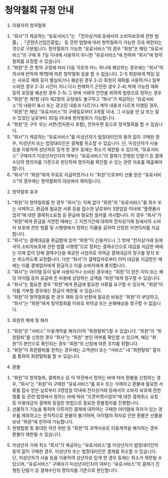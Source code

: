 # 청약철회 규정 안내

1. 이용자의 청약철회
 1) “회사”가 제공하는 “유료서비스”는 「전자상거래 등에서의 소비자보호에 관한 법률」,「콘텐츠산업진흥법」 등 관련 법령에 따라 청약철회가 가능한 것과 제한되는 것으로 구분됩니다. 청약철회가 가능한 “유료서비스”의 경우 “회원”은 해당 “유료서비스”의 구매 후 7일 이내에 사용하지 아니한 “유료서비스”에 한하여 “회사”에 청약철회를 요청할 수 있습니다. 
 2) “회원”은 전 항의 규정에 따라 다음 각호의 어느 하나에 해당하는 경우에는 “회사”의 의사에 반하여 제1항에 따른 청약철회 등을 할 수 없습니다. 
  2-1) 회원에게 책임 있는 사유로 재화 등이 멸실되거나 훼손된 경우
  2-2) 회원이 재화를 사용하거나 일부 소비한 경우
  2-3) 시간이 지나 다시 판매하기 곤란한 경우
  2-4) 복제 가능한 재화 등의 포장을 훼손한 경우
  2-5) 그 밖에 거래의 안전을 위하여 법령으로 정하는 경우 
 3) “회원”은 제1항 내지 제2항의 규정에도 불구하고 “회사”가 제공하는 “유료서비스”의 내용이 표시 또는 광고된 내용과 다르거나 계약 내용과 다르게 이행된 경우, “회원”은 해당 “유료서비스”의 구매일로부터 3개월 이내, 그 사실을 안 날 또는 알 수 있었던 날로부터 30일 이내에 청약철회가 가능합니다.
 4) “회원”은 구두 또는 서면(전자문서 포함), 전자우편 등으로 청약철회를 할 수 있습니다.
 5) “회사”가 제공하는 “유료서비스”를 미성년자가 법정대리인의 동의 없이 구매한 경우, 미성년자 또는 법정대리인은 결제를 취소할 수 있습니다. 단, 미성년자가 사술 등을 이용하여 성년자로 믿게 한 경우 등에는 취소가 제한될 수 있으며, “유료서비스” 구매자가 미성년자인지의 여부는 “유료서비스”의 결제가 진행된 단말기 등 결제수단의 명의자를 기준으로 판단하며 명의자를 확인할 수 있는 관련 자료를 제출해야 합니다.
 6) “회사”가 “회원”에게 무료로 지급하였거나 타 “회원”으로부터 선물 받은 “유료서비스”의 경우에는 청약철회의 대상에서 제외됩니다. 
 
2. 청약철회 효과
 1) “회원”이 청약철회를 한 경우 “회사”는 지체 없이 “회원”의 "유료서비스”를 회수 또는 삭제하고, 환급에 필요한 서류 등을 접수한 날로부터 3영업일 이내에 “플랫폼사업자”에 대한 결제취소요청 등 환급에 필요한 절차를 개시합니다. 이 경우 “회사”가 “회원”에게 환급을 지연한 때에는 그 지연기간에 대하여 전자상거래 등에서의 소비자 보호에 관한 법률 및 시행령에서 정하는 이율을 곱하여 산정한 지연이자를 지급합니다. 
 2) “회사”는 결제대금을 환급함에 있어 “회원”이 신용카드나 그 밖에 “전자상거래 등에서의 소비자보호에 관한 법률 시행령”으로 정하는 결제수단으로 대금을 지급한 때에는 지체 없이 당해 결제수단을 제공한 사업자로 하여금 결제대금의 청구를 정지 또는 취소하도록 요청합니다. 다만 “회사”가 결제업자로부터 이미 대금을 지급받은 때에는 이를 결제업자에게 환급하고 이를 소비자에게 통지합니다.
 3) “회사”는 아이템 등이 일부 사용되거나 소비된 경우에는 “회원”이 얻은 이익 또는 해당 아이템 등의 공급에 든 비용에 상당하는 금액을 “회원”에게 청구할 수 있습니다.
 4) “회사”는 필요한 경우 “회원”에게 환급에 필요한 서류를 요구할 수 있으며, “회원”이 이를 거부할 경우에는 환급이 제한될 수 있습니다.
 5) “회원”이 청약철회를 한 경우 재화 등의 반환에 필요한 비용은 “회원”이 부담하고, “회사”는 “회원”에게 청약철회를 이유로 위약금 또는 손해배상을 청구할 수 없습니다.
 
3. 회원의 해제 및 해지
 1) “회원”은 “서비스” 이용계약을 해지(이하 “회원탈퇴”)할 수 있습니다. “회원”이 “회원탈퇴”를 신청한 경우 “회사”는 “회원” 본인 여부를 확인할 수 있으며, 해당 “회원”이 본인으로 확인되는 경우 “회원”의 신청에 따른 조치를 취합니다.
 2) “회원”이 회원탈퇴를 원하는 경우에는 고객센터 또는 “서비스” 내 “회원탈퇴” 절차를 통하여 회원탈퇴를 할 수 있습니다.
 
4. 환불
 1) “회원”이 청약철회, 결제취소 등 이 약관에서 정하는 바에 따라 환불을 신청하는 경우, “회사”는 “회원”이 구매한 “유료서비스”를 회수 또는 삭제하고 환불에 필요한 서류를 접수 받은 날로부터 3영업일 이내에 전자상거래 등에서의 소비자 보호에 관한 법률 등 관련 법령에서 정하는 바에 따라 “오픈마켓사업자”에 대한 결제취소 요청 등 이용대금의 결제와 동일한 방법으로 필요한 환불절차를 진행합니다. 
 2) 선물하기 기능을 통하여 이루어진 결제에 대하여는 구매한 아이템에 하자가 있는 경우를 제외하고는 원칙적으로 환불이 불가하며, 아이템의 하자로 인한 환불은 선물을 보낸 “회원”에 한하여 가능합니다.
 3) 현행법령 및 중대한 약관 위반 등 “회원”의 귀책사유로 이용계약을 해지하는 경우 환불이 제한될 수 있습니다.
 
5. 미성년자 거래 취소
“회사”가 제공하는 “유료서비스”를 미성년자가 법정대리인의 동의 없이 구매한 경우, 미성년자 또는 법정대리인은 결제를 취소할 수 있습니다. 단, 미성년자가 사술 등을 이용하여 성년자로 믿게 한 경우 등에는 취소가 제한될 수 있으며, “유료서비스” 구매자가 미성년자인지의 여부는 “유료서비스”의 결제가 진행된 단말기 등 결제수단의 명의자를 기준으로 판단합니다.
